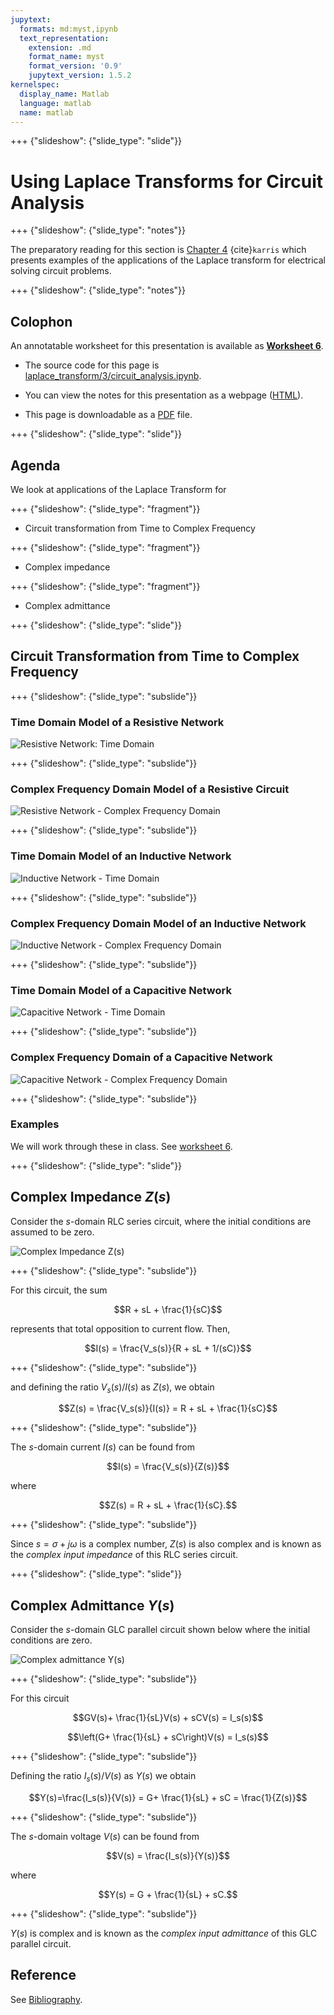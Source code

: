 ```yaml
---
jupytext:
  formats: md:myst,ipynb
  text_representation:
    extension: .md
    format_name: myst
    format_version: '0.9'
    jupytext_version: 1.5.2
kernelspec:
  display_name: Matlab
  language: matlab
  name: matlab
---
```


+++ {"slideshow": {"slide_type": "slide"}}

# Using Laplace Transforms for Circuit Analysis

+++ {"slideshow": {"slide_type": "notes"}}

The preparatory reading for this section is [Chapter 4](https://ebookcentral.proquest.com/lib/swansea-ebooks/reader.action?docID=3384197&ppg=101) {cite}`karris` which presents examples of the applications of the Laplace transform for electrical solving circuit problems.

+++ {"slideshow": {"slide_type": "notes"}}

## Colophon

An annotatable worksheet for this presentation is available as [**Worksheet 6**](https://cpjobling.github.io/eg-247-textbook/laplace_transform/3/worksheet6.html).

* The source code for this page is [laplace_transform/3/circuit_analysis.ipynb](https://github.com/cpjobling/eg-247-textbook/blob/master/laplace_transform/3/circuit_analysis.ipynb).

* You can view the notes for this presentation as a webpage ([HTML](https://cpjobling.github.io/eg-247-textbook/laplace_transform/3/circuit_analysis.html)). 

* This page is downloadable as a [PDF](https://cpjobling.github.io/eg-247-textbook/laplace_transform/3/circuit_analysis.pdf) file.

+++ {"slideshow": {"slide_type": "slide"}}

## Agenda

We look at applications of the Laplace Transform for

+++ {"slideshow": {"slide_type": "fragment"}}

* Circuit transformation from Time to Complex Frequency

+++ {"slideshow": {"slide_type": "fragment"}}

* Complex impedance

+++ {"slideshow": {"slide_type": "fragment"}}

* Complex admittance

+++ {"slideshow": {"slide_type": "slide"}}

## Circuit Transformation from Time to Complex Frequency

+++ {"slideshow": {"slide_type": "subslide"}}

### Time Domain Model of a Resistive Network

![Resistive Network: Time Domain](pictures/resistive_time.png)

+++ {"slideshow": {"slide_type": "subslide"}}

###  Complex Frequency Domain Model of a Resistive Circuit

![Resistive Network - Complex Frequency Domain](pictures/resistive_freq.png)

+++ {"slideshow": {"slide_type": "subslide"}}

###  Time Domain Model of an Inductive Network

![Inductive Network - Time Domain](pictures/inductive_time.png)

+++ {"slideshow": {"slide_type": "subslide"}}

### Complex Frequency Domain Model of an Inductive Network 

![Inductive Network - Complex Frequency Domain](pictures/inductive_freq.png)

+++ {"slideshow": {"slide_type": "subslide"}}

### Time Domain Model of a Capacitive Network

![Capacitive Network - Time Domain](pictures/capacitive_time.png)

+++ {"slideshow": {"slide_type": "subslide"}}

### Complex Frequency Domain of a Capacitive Network

![Capacitive Network - Complex Frequency Domain](pictures/capacitive_freq.png)

+++ {"slideshow": {"slide_type": "subslide"}}

### Examples

We will work through these in class. See [worksheet 6](worksheet6).

+++ {"slideshow": {"slide_type": "slide"}}

## Complex Impedance $Z(s)$

Consider the $s$-domain RLC series circuit, where the initial conditions are assumed to be zero.

![Complex Impedance $Z(s)$](pictures/impedence.png)

+++ {"slideshow": {"slide_type": "subslide"}}

For this circuit, the sum

$$R + sL + \frac{1}{sC}$$ 

represents that total opposition to current flow. Then,

$$I(s) = \frac{V_s(s)}{R + sL + 1/(sC)}$$

+++ {"slideshow": {"slide_type": "subslide"}}

and defining the ratio $V_s(s)/I(s)$ as $Z(s)$, we obtain

$$Z(s) = \frac{V_s(s)}{I(s)} = R + sL + \frac{1}{sC}$$

+++ {"slideshow": {"slide_type": "subslide"}}

The $s$-domain current $I(s)$ can be found from 

$$I(s) = \frac{V_s(s)}{Z(s)}$$

where

$$Z(s) = R + sL + \frac{1}{sC}.$$

+++ {"slideshow": {"slide_type": "subslide"}}

Since $s = \sigma + j\omega$ is a complex number, $Z(s)$ is also complex and is known as the *complex input impedance* of this RLC series circuit.

+++ {"slideshow": {"slide_type": "slide"}}

## Complex Admittance $Y(s)$

Consider the $s$-domain GLC parallel circuit shown below where the initial conditions are zero.

![Complex admittance $Y(s)$](pictures/admittance.png)

+++ {"slideshow": {"slide_type": "subslide"}}

For this circuit

$$GV(s)+ \frac{1}{sL}V(s) + sCV(s) = I_s(s)$$

$$\left(G+ \frac{1}{sL} + sC\right)V(s) = I_s(s)$$

+++ {"slideshow": {"slide_type": "subslide"}}

Defining the ratio $I_s(s)/V(s)$ as $Y(s)$ we obtain

$$Y(s)=\frac{I_s(s)}{V(s)} = G+ \frac{1}{sL} + sC = \frac{1}{Z(s)}$$

+++ {"slideshow": {"slide_type": "subslide"}}

The $s$-domain voltage $V(s)$ can be found from 

$$V(s) = \frac{I_s(s)}{Y(s)}$$

where

$$Y(s) = G + \frac{1}{sL} + sC.$$

+++ {"slideshow": {"slide_type": "subslide"}}

$Y(s)$ is complex and is known as the *complex input admittance* of this GLC parallel circuit.

## Reference

See [Bibliography](/zbib).

